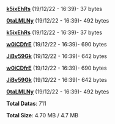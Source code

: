 [**k5ixEhRs**](/data/k5ixEhRs.txt) (19/12/22 - 16:39)- 37 bytes

[**0taLMLNy**](/data/0taLMLNy.txt) (19/12/22 - 16:39)- 492 bytes

[**k5ixEhRs**](/data/k5ixEhRs.txt) (19/12/22 - 16:39)- 37 bytes

[**w0iCDfrE**](/data/w0iCDfrE.txt) (19/12/22 - 16:39)- 690 bytes

[**JiBv59Gk**](/data/JiBv59Gk.txt) (19/12/22 - 16:39)- 642 bytes

[**w0iCDfrE**](/data/w0iCDfrE.txt) (19/12/22 - 16:39)- 690 bytes

[**JiBv59Gk**](/data/JiBv59Gk.txt) (19/12/22 - 16:39)- 642 bytes

[**0taLMLNy**](/data/0taLMLNy.txt) (19/12/22 - 16:39)- 492 bytes

**Total Datas**: 711

**Total Size**: 4.70 MB / 4.7 MB